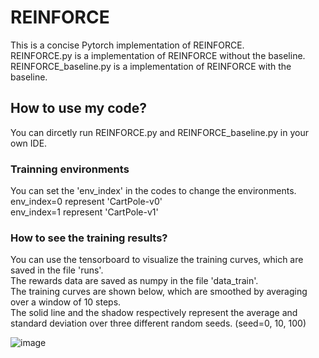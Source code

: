 # REINFORCE
This is a concise Pytorch implementation of REINFORCE.<br />
REINFORCE.py is a implementation of REINFORCE without the baseline.<br />
REINFORCE_baseline.py is a implementation of REINFORCE with the baseline.<br />

## How to use my code?
You can dircetly run REINFORCE.py and REINFORCE_baseline.py in your own IDE.<br />

### Trainning environments
You can set the 'env_index' in the codes to change the environments.<br />
env_index=0 represent 'CartPole-v0'<br />
env_index=1 represent 'CartPole-v1'<br />

### How to see the training results?
You can use the tensorboard to visualize the training curves, which are saved in the file 'runs'.<br />
The rewards data are saved as numpy in the file 'data_train'.<br />
The training curves are shown below,  which are smoothed by averaging over a window of 10 steps.<br />
The solid line and the shadow respectively represent the average and standard deviation over three different random seeds. (seed=0, 10, 100)<br />

![image](https://github.com/Lizhi-sjtu/DRL-code-pytorch/blob/main/1.REINFORCE/training%20results.png)
